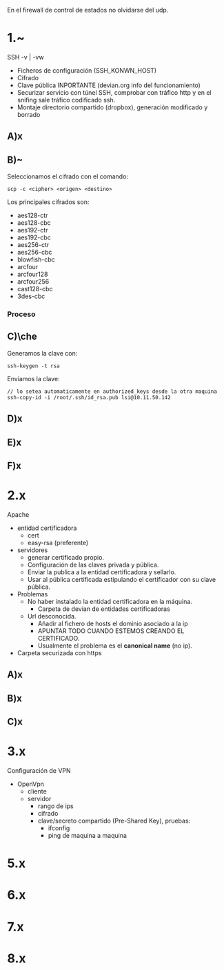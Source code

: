 En el firewall de control de estados no olvidarse del udp.

# 1.~
SSH -v | -vw
- Ficheros de configuración (SSH_KONWN_HOST)
- Cifrado
- Clave pública INPORTANTE (devian.org info del funcionamiento)
- Securizar servicio con túnel SSH, comprobar con tráfico http y en el snifing sale tráfico codificado ssh.
- Montaje directorio compartido (dropbox), generación modificado y borrado
## A)x
## B)~
Seleccionamos el cifrado con el comando:
```shell
scp -c <cipher> <origen> <destino>
```
Los principales cifrados son:
- aes128-ctr
- aes128-cbc
- aes192-ctr
- aes192-cbc
- aes256-ctr
- aes256-cbc
- blowfish-cbc
- arcfour
- arcfour128
- arcfour256
- cast128-cbc
- 3des-cbc
### Proceso

## C)\che
Generamos la clave con:
```shell
ssh-keygen -t rsa
```
Enviamos la clave:
```shell
// lo setea automaticamente en authorized_keys desde la otra maquina
ssh-copy-id -i /root/.ssh/id_rsa.pub lsi@10.11.50.142
```
## D)x
## E)x
## F)x
# 2.x
Apache
- entidad certificadora
	- cert
	- easy-rsa (preferente)
- servidores
	- generar certificado propio.
	- Configuración de las claves privada y pública.
	- Enviar la publica a la entidad certificadora y sellarlo.
	- Usar al pública certificada estipulando el certificador con su clave pública.
- Problemas
	- No haber instalado la entidad certificadora en la máquina.
		- Carpeta de devian de entidades certificadoras
	- Url desconocida.
		- Añadir al fichero de hosts el dominio asociado a la ip
		- APUNTAR TODO CUANDO ESTEMOS CREANDO EL CERTIFICADO.
		- Usualmente el problema es el **canonical name** (no ip).
- Carpeta securizada con https
## A)x
## B)x
## C)x
# 3.x
Configuración de VPN
- OpenVpn
	- cliente
	- servidor
		- rango de ips
		- cifrado
		- clave/secreto compartido (Pre-Shared Key), pruebas:
			- ifconfig
			- ping de maquina a maquina
# 5.x
# 6.x
# 7.x
# 8.x
